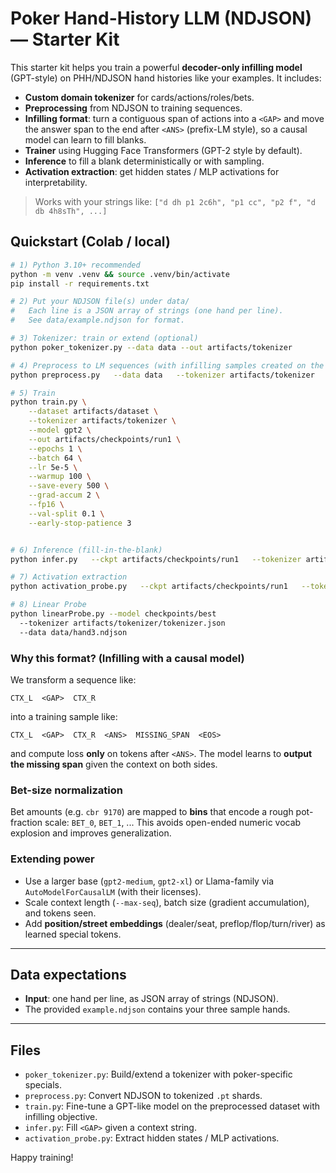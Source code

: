 # Poker Hand-History LLM (NDJSON) — Starter Kit

This starter kit helps you train a powerful **decoder-only infilling model** (GPT-style) on
PHH/NDJSON hand histories like your examples. It includes:

- **Custom domain tokenizer** for cards/actions/roles/bets.
- **Preprocessing** from NDJSON to training sequences.
- **Infilling format**: turn a contiguous span of actions into a `<GAP>` and move
  the answer span to the end after `<ANS>` (prefix-LM style), so a causal model can learn to fill blanks.
- **Trainer** using Hugging Face Transformers (GPT-2 style by default).
- **Inference** to fill a blank deterministically or with sampling.
- **Activation extraction**: get hidden states / MLP activations for interpretability.

> Works with your strings like:
> `["d dh p1 2c6h", "p1 cc", "p2 f", "d db 4h8sTh", ...]`

## Quickstart (Colab / local)

```bash
# 1) Python 3.10+ recommended
python -m venv .venv && source .venv/bin/activate
pip install -r requirements.txt

# 2) Put your NDJSON file(s) under data/
#   Each line is a JSON array of strings (one hand per line).
#   See data/example.ndjson for format.

# 3) Tokenizer: train or extend (optional)
python poker_tokenizer.py --data data --out artifacts/tokenizer

# 4) Preprocess to LM sequences (with infilling samples created on the fly):
python preprocess.py   --data data   --tokenizer artifacts/tokenizer   --out artifacts/dataset   --max-seq 1024   --mask-prob 0.5

# 5) Train
python train.py \
    --dataset artifacts/dataset \
    --tokenizer artifacts/tokenizer \
    --model gpt2 \
    --out artifacts/checkpoints/run1 \
    --epochs 1 \
    --batch 64 \
    --lr 5e-5 \
    --warmup 100 \
    --save-every 500 \
    --grad-accum 2 \
    --fp16 \
    --val-split 0.1 \
    --early-stop-patience 3


# 6) Inference (fill-in-the-blank)
python infer.py   --ckpt artifacts/checkpoints/run1   --tokenizer artifacts/tokenizer --context  'd dh p1 2hAc | <GAP> | d dh p3 3cKc | d dh p4 8c7s | d dh p5 7dAs | d dh p6 Th8s | p3 f | p4 f | p5 cc | p6 cc | p1 cc | p2 cc | d db 6dTs7h | p1 cc | p2 cc | p5 cc | d db 9h | p1 cc | p2 cc | p5 cc | d db 9d | p1 cc | p2 cbr 640 | p5 cc | p6 cbr 2795 | p1 f | p2 crb 9800 | p5 f | p6 cc | p2 sm 8hQs | p6 sm Th8s'   --max-new-tokens 40

# 7) Activation extraction
python activation_probe.py   --ckpt artifacts/checkpoints/run1   --tokenizer artifacts/tokenizer   --sequence 'd dh p1 2c6h | p1 cc | p2 cc | d db 4h8sTh | <GAP> | d db 7h'

# 8) Linear Probe
python linearProbe.py --model checkpoints/best                                                                                         
  --tokenizer artifacts/tokenizer/tokenizer.json                                                                                                                     
  --data data/hand3.ndjson
```
### Why this format? (Infilling with a causal model)
We transform a sequence like:
```
CTX_L  <GAP>  CTX_R
```
into a training sample like:
```
CTX_L  <GAP>  CTX_R  <ANS>  MISSING_SPAN  <EOS>
```
and compute loss **only** on tokens after `<ANS>`. The model learns to **output the missing span**
given the context on both sides.

### Bet-size normalization
Bet amounts (e.g. `cbr 9170`) are mapped to **bins** that encode a rough pot-fraction scale:
`BET_0`, `BET_1`, ... This avoids open-ended numeric vocab explosion and improves generalization.

### Extending power
- Use a larger base (`gpt2-medium`, `gpt2-xl`) or Llama-family via `AutoModelForCausalLM` (with their licenses).
- Scale context length (`--max-seq`), batch size (gradient accumulation), and tokens seen.
- Add **position/street embeddings** (dealer/seat, preflop/flop/turn/river) as learned special tokens.

---

## Data expectations

- **Input**: one hand per line, as JSON array of strings (NDJSON).
- The provided `example.ndjson` contains your three sample hands.

---

## Files

- `poker_tokenizer.py`: Build/extend a tokenizer with poker-specific specials.
- `preprocess.py`: Convert NDJSON to tokenized `.pt` shards.
- `train.py`: Fine-tune a GPT-like model on the preprocessed dataset with infilling objective.
- `infer.py`: Fill `<GAP>` given a context string.
- `activation_probe.py`: Extract hidden states / MLP activations.

Happy training!